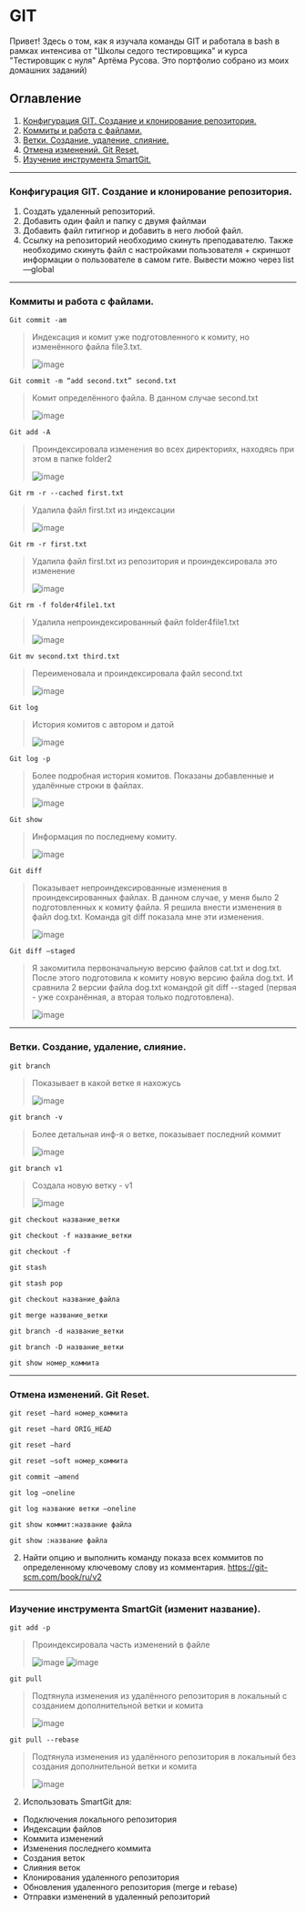 # GIT
Привет! Здесь о том, как я изучала команды GIT и работала в bash в рамках интенсива от "Школы седого тестировщика" и курса "Тестировщик с нуля" Артёма Русова.
Это портфолио собрано из моих домашних заданий)

## Оглавление
1. [Конфигурация GIT. Создание и клонирование репозитория.](#конфигурация-git-создание-и-клонирование-репозитория)
2. [Коммиты и работа с файлами.](#коммиты-и-работа-с-файлами)
3. [Ветки. Создание, удаление, слияние.](#ветки-создание-удаление-слияние)
4. [Отмена изменений. Git Reset.](#отмена-изменений-git-reset)
5. [Изучение инструмента SmartGit.](#изучение-инструмента-smartgit)
_____

### Конфигурация GIT. Создание и клонирование репозитория.
1. Создать удаленный репозиторий.
2. Добавить один файл и папку с двумя файлмаи
3. Добавить файл гитигнор и добавить в него любой файл.
4. Ссылку на репозиторий необходимо скинуть преподавателю. Также необходимо скинуть файл с настройками пользователя + скриншот информации о пользователе в самом гите. Вывести можно через list —global

_____

### Коммиты и работа с файлами.

```Git commit -am```
>Индексация и комит уже подготовленного к комиту, но изменённого файла file3.txt.
>
>![image](https://user-images.githubusercontent.com/97261554/236724873-05122144-42fc-4c89-9199-73c04748923f.png)

```Git commit -m “add second.txt” second.txt```
>Комит определённого файла. В данном случае second.txt
>
>![image](https://user-images.githubusercontent.com/97261554/236727689-c1162665-a5d8-42c6-b33f-494a8411603d.png)

```Git add -A```
>Проиндексировала изменения во всех директориях, находясь при этом в папке folder2
>
>![image](https://user-images.githubusercontent.com/97261554/236725542-c57725b5-7956-4c9b-a95a-fd9eca68a4aa.png)

```Git rm -r --cached first.txt```
>Удалила файл first.txt из индексации
>
>![image](https://user-images.githubusercontent.com/97261554/236725818-c33e2b25-ca00-46f7-8a0b-26461a2965d1.png)

```Git rm -r first.txt```
>Удалила файл first.txt из репозитория и проиндексировала это изменение
>
>![image](https://user-images.githubusercontent.com/97261554/236725993-4b1cc02a-50d4-4f25-98bb-53fcd8ba3766.png)

```Git rm -f folder4file1.txt```
>Удалила непроиндексированный файл folder4file1.txt
>
>![image](https://user-images.githubusercontent.com/97261554/236726072-27af8003-d4f4-46e4-8d77-5fc2d2ffe4b3.png)

```Git mv second.txt third.txt```
>Переименовала и проиндексировала файл second.txt
>
>![image](https://user-images.githubusercontent.com/97261554/236726252-9e47e6f6-5af4-445e-90ad-0270e44f7b44.png)

```Git log```
>История комитов с автором и датой
>
>![image](https://user-images.githubusercontent.com/97261554/236727866-b9610409-c4a4-403a-a498-4c3ef22d6027.png)

```Git log -p```
>Более подробная история комитов. Показаны добавленные и удалённые строки в файлах.
>
>![image](https://user-images.githubusercontent.com/97261554/236727935-e02961b1-9e5b-4cbc-89b3-130dd5d6a524.png)

```Git show```
>Информация по последнему комиту.
>
>![image](https://user-images.githubusercontent.com/97261554/236726584-ea63f67b-e74e-4b20-af07-d449c1047f04.png)

```Git diff```
>Показывает непроиндексированные изменения в проиндексированных файлах. В данном случае, у меня было 2 подготовленных к комиту файла. Я решила внести изменения в файл dog.txt. Команда git diff показала мне эти изменения.
>
>![image](https://user-images.githubusercontent.com/97261554/236728045-5e347322-6b69-4cc1-a3bd-5048dacac42f.png)

```Git diff —staged```
>Я закомитила первоначальную версию файлов cat.txt и dog.txt. После этого подготовила к комиту новую версию файла dog.txt. И сравнила 2 версии файла dog.txt командой git diff --staged (первая - уже сохранённая, а вторая только подготовлена).
>
>![image](https://user-images.githubusercontent.com/97261554/236726839-34dc577a-5887-41f4-bd78-8a0baa89076d.png)

_____

### Ветки. Создание, удаление, слияние.

```git branch```
>Показывает в какой ветке я нахожусь
>
>![image](https://user-images.githubusercontent.com/97261554/236728450-599deb05-a4ee-46db-9975-211f86538aee.png)

```git branch -v```
>Более детальная инф-я о ветке, показывает последний коммит
>
>![image](https://user-images.githubusercontent.com/97261554/236728596-f8521f3f-3d05-4fa2-b426-b225c1eaf127.png)

```git branch v1```
>Создала новую ветку - v1
>
>![image](https://user-images.githubusercontent.com/97261554/236728716-7a50358a-b2ac-45de-a5ee-51e17cb898c8.png)


```git checkout название_ветки```

```git checkout -f название_ветки```

```git checkout -f```

```git stash```

```git stash pop```

```git checkout название_файла```

```git merge название_ветки```

```git branch -d название_ветки```

```git branch -D название_ветки```

```git show номер_коммита```

_____

### Отмена изменений. Git Reset.

```git reset —hard номер_коммита```

```git reset —hard ORIG_HEAD```

```git reset —hard```

```git reset —soft номер_коммита```

```git commit —amend```

```git log —oneline```

```git log название ветки —oneline```

```git show коммит:название файла```

```git show :название файла```

2. Найти опцию и выполнить команду показа всех коммитов по определенному ключевому слову из комментария.
https://git-scm.com/book/ru/v2

_____

### Изучение инструмента SmartGit (изменит название).

```git add -p```
>Проиндексировала часть изменений в файле
>
>![image](https://user-images.githubusercontent.com/97261554/236727025-a809dd46-c8cc-400c-ada4-af9d89cb7243.png)
>![image](https://user-images.githubusercontent.com/97261554/236727362-12e476b6-ad8e-4301-b751-10f3e03366a1.png)

```git pull```
>Подтянула изменения из удалённого репозитория в локальный c созданием дополнительной ветки и комита
>
>![image](https://user-images.githubusercontent.com/97261554/236727449-c6744cc1-143e-4a3b-939c-047de8b7d70a.png)

```git pull --rebase```
>Подтянула изменения из удалённого репозитория в локальный без создания дополнительной ветки и комита
>
>![image](https://user-images.githubusercontent.com/97261554/236727536-58e05e29-3af1-4465-962a-3d66f08504a7.png)


2. Использовать SmartGit для:
- Подключения локального репозитория
- Индексации файлов
- Коммита изменений
- Изменения последнего коммита
- Создания веток
- Слияния веток
- Клонирования удаленного репозитория
- Обновления удаленного репозитория (merge и rebase)
- Отправки изменений в удаленный репозиторий
